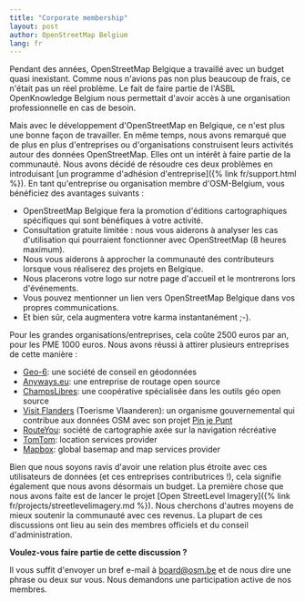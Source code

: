 ```yaml
---
title: "Corporate membership"
layout: post
author: OpenStreetMap Belgium
lang: fr
---
```


Pendant des années, OpenStreetMap Belgique a travaillé avec un budget quasi inexistant. Comme nous n'avions pas non plus beaucoup de frais, ce n'était pas un réel problème. Le fait de faire partie de l'ASBL OpenKnowledge Belgium nous permettait d'avoir accès à une organisation professionnelle en cas de besoin.

Mais avec le développement d'OpenStreetMap en Belgique, ce n'est plus une bonne façon de travailler. En même temps, nous avons remarqué que de plus en plus d'entreprises ou d'organisations construisent leurs activités autour des données OpenStreetMap. Elles ont un intérêt à faire partie de la communauté. Nous avons décidé de résoudre ces deux problèmes en introduisant [un programme d'adhésion d'entreprise]({% link fr/support.html %}). En tant qu'entreprise ou organisation membre d'OSM-Belgium, vous bénéficiez des avantages suivants :

- OpenStreetMap Belgique fera la promotion d'éditions cartographiques spécifiques qui sont bénéfiques à votre activité.
- Consultation gratuite limitée : nous vous aiderons à analyser les cas d'utilisation qui pourraient fonctionner avec OpenStreetMap (8 heures maximum).
- Nous vous aiderons à approcher la communauté des contributeurs lorsque vous réaliserez des projets en Belgique.
- Nous placerons votre logo sur notre page d'accueil et le montrerons lors d'événements.
- Vous pouvez mentionner un lien vers OpenStreetMap Belgique dans vos propres communications.
- Et bien sûr, cela augmentera votre karma instantanément ;-).

Pour les grandes organisations/entreprises, cela coûte 2500 euros par an, pour les PME 1000 euros. Nous avons réussi à attirer plusieurs entreprises de cette manière :

- [Geo-6](https://geo6.be/): une société de conseil en géodonnées
- [Anyways.eu](https://www.anyways.eu/): une entreprise de routage open source
- [ChampsLibres](https://www.champs-libres.coop/): une coopérative spécialisée dans les outils géo open source
- [Visit Flanders](https://www.visitflanders.com/) (Toerisme Vlaanderen): un organisme gouvernemental qui contribue aux données OSM avec son projet [Pin je Punt](https://toerismevlaanderen.be/nl/pinjepunt)
- [RouteYou](https://www.routeyou.com/): société de cartographie axée sur la navigation récréative
- [TomTom](https://www.tomtom.com/): location services provider
- [Mapbox](https://www.mapbox.com/): global basemap and map services provider

Bien que nous soyons ravis d'avoir une relation plus étroite avec ces utilisateurs de données (et ces entreprises contributrices !), cela signifie également que nous avons désormais un budget. La première chose que nous avons faite est de lancer le projet
[Open StreetLevel Imagery]({% link fr/projects/streetlevelimagery.md %}). Nous cherchons d'autres moyens de mieux soutenir la communauté avec ces revenus. La plupart de ces discussions ont lieu au sein des membres officiels et du conseil d'administration.

**Voulez-vous faire partie de cette discussion ?**

Il vous suffit d'envoyer un bref e-mail à board@osm.be et de nous dire une phrase ou deux sur vous. Nous demandons une participation active de nos membres.

